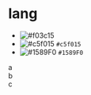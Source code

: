 # lang
- ![#f03c15](https://via.placeholder.com/15/f03c15/f03c15.png)
- ![#c5f015](https://via.placeholder.com/15/c5f015/c5f015.png) `#c5f015`
- ![#1589F0](https://via.placeholder.com/15/1589F0/1589F0.png) `#1589F0`

a\
b\
c
